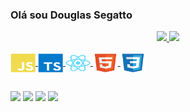 ### Olá sou Douglas Segatto
<div align="center">
  <a href="https://github.com/douglasramp">
  <img height="150em" src="https://github-readme-stats.vercel.app/api?username=douglasramp&show_icons=true&theme=dark&include_all_commits=true&count_private=true"/>
  <img height="150em" src="https://github-readme-stats.vercel.app/api/top-langs/?username=douglasramp&layout=compact&langs_count=7&theme=dark"/>
</div>

<div style="display: inline_block"><br>
  <img align="center" alt="Rafa-Js" height="30" width="40" src="https://raw.githubusercontent.com/devicons/devicon/master/icons/javascript/javascript-plain.svg">
  <img align="center" alt="Rafa-Ts" height="30" width="40" src="https://raw.githubusercontent.com/devicons/devicon/master/icons/typescript/typescript-plain.svg">
  <img align="center" alt="Rafa-React" height="30" width="40" src="https://raw.githubusercontent.com/devicons/devicon/master/icons/react/react-original.svg">
  <img align="center" alt="Rafa-HTML" height="30" width="40" src="https://raw.githubusercontent.com/devicons/devicon/master/icons/html5/html5-original.svg">
  <img align="center" alt="Rafa-CSS" height="30" width="40" src="https://raw.githubusercontent.com/devicons/devicon/master/icons/css3/css3-original.svg">
</div>

##

<div> 
  <a href="https://https://www.youtube.com/channel/UCPeU1o1HhbrzAM1jm0-gPLg" target="_blank"><img src="https://img.shields.io/badge/YouTube-7B68EE?style=for-the-badge&logo=youtube&logoColor=white" target="_blank"></a>
  <a href="https://instagram.com/odouglassegatto" target="_blank"><img src="https://img.shields.io/badge/-Instagram-7B68EE?style=for-the-badge&logo=instagram&logoColor=white" target="_blank"></a>
  <a href = "mail.segattodouglas@gmail.com"><img src="https://img.shields.io/badge/-Gmail-7B68EE?style=for-the-badge&logo=gmail&logoColor=white" target="_blank"></a>
  <a href="https://linkedin.com/in/douglassegatto/" target="_blank"><img src="https://img.shields.io/badge/-LinkedIn-7B68EE?style=for-the-badge&logo=linkedin&logoColor=white" target="_blank"></a> 
 
 
</div>
